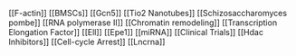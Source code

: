 [[F-actin]]
[[BMSCs]]
[[Gcn5]]
[[Tio2 Nanotubes]]
[[Schizosaccharomyces pombe]]
[[RNA polymerase II]]
[[Chromatin remodeling]]
[[Transcription Elongation Factor]]
[[Ell]]
[[Epe1]]
[[miRNA]]
[[Clinical Trials]]
[[Hdac Inhibitors]]
[[Cell-cycle Arrest]]
[[Lncrna]]
